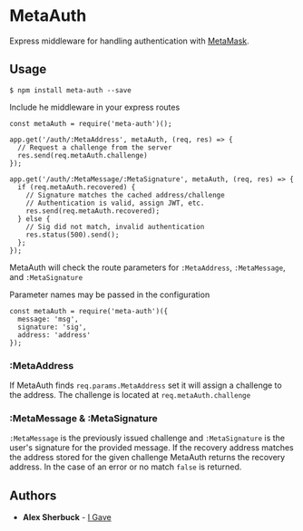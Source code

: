 # MetaAuth
Express middleware for handling authentication with [MetaMask](https://metamask.io).

## Usage
```
$ npm install meta-auth --save
```
Include  he middleware in your express routes
```
const metaAuth = require('meta-auth')();

app.get('/auth/:MetaAddress', metaAuth, (req, res) => {
  // Request a challenge from the server
  res.send(req.metaAuth.challenge)
});

app.get('/auth/:MetaMessage/:MetaSignature', metaAuth, (req, res) => {
  if (req.metaAuth.recovered) {
    // Signature matches the cached address/challenge
    // Authentication is valid, assign JWT, etc.
    res.send(req.metaAuth.recovered);
  } else {
    // Sig did not match, invalid authentication
    res.status(500).send();
  };
});
```
MetaAuth will check the route parameters for `:MetaAddress`, `:MetaMessage`, and `:MetaSignature`

Parameter names may be passed in the configuration
```
const metaAuth = require('meta-auth')({
  message: 'msg',
  signature: 'sig',
  address: 'address'
});
```

### :MetaAddress
If MetaAuth finds `req.params.MetaAddress` set it will assign a challenge to the address. The challenge is located at `req.metaAuth.challenge`

### :MetaMessage & :MetaSignature
`:MetaMessage` is the previously issued challenge and `:MetaSignature` is the user's signature for the provided message. If the recovery address matches the address stored for the given challenge MetaAuth returns the recovery address. In the case of an error or no match `false` is returned.

## Authors

* **Alex Sherbuck** - [I Gave](https://igave.io)


